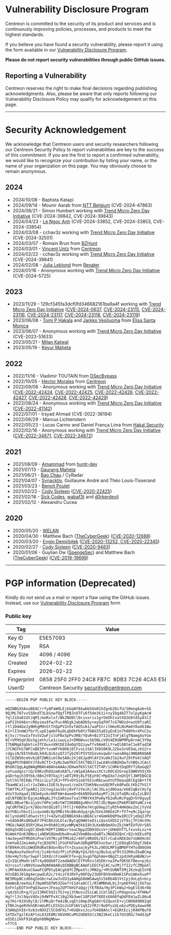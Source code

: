 # Vulnerability Disclosure Program

Centreon is committed to the security of its product and services and is continuously improving policies, processes, and products to meet the highest standards.

If you believe you have found a security vulnerability, please report it using the form available in our [Vulnerability Disclosure Program](https://vdp.centreon.com).

**Please do not report security vulnerabilities through public GitHub issues.**

## Reporting a Vulnerability

Centreon reserves the right to make final decisions regarding publishing acknowledgments. Also, please be aware that only reports following our Vulnerability Disclosure Policy may qualify for acknowledgement on this page.

---

# Security Acknowledgement

We acknowledge that Centreon users and security researchers following our Centreon Security Policy to report vulnerabilities are key to the success of this commitment.
If you are the first to report a confirmed vulnerability, we would like to recognize your contribution by listing your name, or the name of your organization on this page.
You may obviously choose to remain anonymous.

## 2024

* 2024/10/08 - Baptista Katapi
* 2024/09/14 - Mounir Aarab from [NTT Belgium](https://services.global.ntt/) (CVE-2024-47863)
* 2024/06/21 - Simon Humbert working with [Trend Micro Zero Day Initiative](https://www.zerodayinitiative.com/) (CVE-2024-39842, CVE-2024-39843)
* 2024/04/23 - [Le Ngoc Anh](https://www.linkedin.com/in/ngoc-anh-le-213445242/) (CVE-2024-33852, CVE-2024-33853, CVE-2024-33854)
* 2024/03/08 - cchav3z working with [Trend Micro Zero Day Initiative](https://www.zerodayinitiative.com/) (CVE-2024-32501)
* 2024/03/07 - Romain Brun from [BZHunt](https://bzhunt.fr/)
* 2024/03/01 - [Vincent Untz](https://github.com/vuntz) from [Centreon](https://www.centreon.com)
* 2024/02/22 - cchav3z working with [Trend Micro Zero Day Initiative](https://www.zerodayinitiative.com/) (CVE-2024-39841)
* 2024/02/08 - [Julia Leblond](https://github.com/JuliaLblnd) from [Renater](https://www.renater.fr/)
* 2024/01/16 - Anonymous working with [Trend Micro Zero Day Initiative](https://www.zerodayinitiative.com/) (CVE-2024-5725)

## 2023

* 2023/11/29 - 129cf345fa3dcf0fd346682161ba9a4f working with [Trend Micro Zero Day Initiative](https://www.zerodayinitiative.com/) ([CVE-2024-0637](https://www.zerodayinitiative.com/advisories/ZDI-24-118/), [CVE-2024-23115](https://www.zerodayinitiative.com/advisories/ZDI-24-117/), [CVE-2024-23116](https://www.zerodayinitiative.com/advisories/ZDI-24-116/), [CVE-2024-23117](https://www.zerodayinitiative.com/advisories/ZDI-24-115/), [CVE-2024-23118](https://www.zerodayinitiative.com/advisories/ZDI-24-114/), [CVE-2024-23119](https://www.zerodayinitiative.com/advisories/ZDI-24-113/))
* 2023/06/08 - [Tomi P Hakala](mailto:tomi.p.hakala@elisa.fi) and [Jarkko Vesiluoma](mailto:jarkko.vesiluoma@elisa.fi) from [Elisa Santa Monica](https://www.elisasantamonica.fi)
* 2023/06/07 - Anonymous working with [Trend Micro Zero Day Initiative](https://www.zerodayinitiative.com/) (CVE-2023-51633)
* 2023/05/21 - [Milan Katwal](https://twitter.com/milankatwal99)
* 2023/05/19 - [Keyur Maheta](mailto:nthanvs@gmail.com)

## 2022

* 2022/11/16 - Vladimir TOUTAIN from [DSecBypass](https://www.dsecbypass.com)
* 2022/10/05 - [Héctor Morales](mailto:hmorales@centreon.com) from [Centreon](https://www.centreon.com)
* 2022/09/06 - Anonymous working with [Trend Micro Zero Day Initiative](https://www.zerodayinitiative.com/) ([CVE-2022-42424](https://www.zerodayinitiative.com/advisories/ZDI-22-1395/), [CVE-2022-42425](https://www.zerodayinitiative.com/advisories/ZDI-22-1396/), [CVE-2022-42426](https://www.zerodayinitiative.com/advisories/ZDI-22-1397/), [CVE-2022-42427](https://www.zerodayinitiative.com/advisories/ZDI-22-1398/), [CVE-2022-42428](https://www.zerodayinitiative.com/advisories/ZDI-22-1399/), [CVE-2022-42429](https://www.zerodayinitiative.com/advisories/ZDI-22-1394/))
* 2022/08/24 - Anonymous working with [Trend Micro Zero Day Initiative](https://www.zerodayinitiative.com/) ([CVE-2022-41142](https://www.zerodayinitiative.com/advisories/ZDI-22-1326/))
* 2022/07/01 - Irsyad Ahmad (CVE-2022-36194)
* 2022/06/29 - Marcus Lichtenstern
* 2022/05/23 - Lucas Carmo and Daniel França Lima from [Hakaï Security](https://www.hakaioffensivesecurity.com/)
* 2022/02/16 - Anonymous working with [Trend Micro Zero Day Initiative](https://www.zerodayinitiative.com/) ([CVE-2022-34871](https://www.zerodayinitiative.com/advisories/ZDI-22-953/), [CVE-2022-34872](https://www.zerodayinitiative.com/advisories/ZDI-22-954/))

## 2021

* 2021/08/09 - [Amammad](https://huntr.dev/users/amammad) from [huntr-dev](https://huntr.dev/)
* 2021/07/13 - [Gaurang Maheta](https://www.linkedin.com/in/gaurang883)
* 2021/06/21 - [Bao Chau](https://www.linkedin.com/in/nhubaochau/) / CyRadar
* 2021/04/07 - [Synacktiv](https://www.synacktiv.com/), Guillaume André and Théo Louis-Tisserand
* 2021/03/23 - [Benoit Poulet](https://twitter.com/poulet_benoit)
* 2021/02/22 - [Cody Sixteen](https://twitter.com/CodySixteen) ([CVE-2020-22425](https://code610.blogspot.com/2020/04/postauth-sqli-in-centreon-1910-1el7.html))
* 2021/02/16 - [Sick Codes](https://twitter.com/sickcodes), [wabaf3t](https://twitter.com/wabafet1) and [d0rkerdevil](https://twitter.com/d0rkerdevil)
* 2021/02/12 - Alexandru Cucea

## 2020

* 2020/05/20 - [WELAN](https://welan.fr/)
* 2020/04/30 - Matthew Bach ([TheCyberGeek](https://thecybergeek.co.uk/)) ([CVE-2020-12688](https://github.com/TheCyberGeek/Centreon-20.04))
* 2020/03/20 - [Engin Demirbilek](https://github.com/EnginDemirbilek) ([CVE-2020-13252, CVE-2020-22345](https://engindemirbilek.github.io/centreon-19.10-rce))
* 2020/02/27 - [Cody Sixteen](https://twitter.com/CodySixteen) ([CVE-2020-9463](https://code610.blogspot.com/2020/02/postauth-rce-in-centreon-1910.html))
* 2020/01/06 - Guylian Dw ([SpengeSec](https://spenge.pw/)) and Matthew Bach ([TheCyberGeek](https://thecybergeek.co.uk/)) ([CVE-2019-19699](https://birdsarentrealctf.dev/2020/04/04/Centreon-ARCE-by-SpengeSec.html))

---


# PGP information (Deprecated)

Kindly do not send us a mail or report a flaw using the GitHub issues.
Instead, use our [Vulnerability Disclosure Program](https://vdp.centreon.com) form 

### Public key

| Tag | Value |
| -- | -- |
| Key ID | E5E57093 |
| Key Type | RSA |
| Key Size | 4096 / 4096 |
| Created | 2024-02-22 |
| Expires | 2026-02-22 |
| Fingerprint | 0858 25F0 2FF0 24C8 FB7C  8DB3 7C26 4CA5 E5E5 7093 |
| UserID | Centreon Security <security@centreon.com> |

```
-----BEGIN PGP PUBLIC KEY BLOCK-----

mQINBGXXAsoBEACrrfyAPaW9LEjbGqNfAkwbbSUo01hZgnb20ifU/S0mng6ab+SG
9QJMLT07vvS5DndT3LbSnwfQgflPBJnXTFi6f5de3k1i+nyIOg48ZT7olpyKgAcW
7qlZiDa81UtJqMI/moRxlxf/WkZNO0Cl0cixxris1g+56OhtxatXO3G6tdSyAtCZ
yaP21hU46nrcR6yims9fw/Fuc4N5gkJabADb5y+eyGqTHf7cG7NOzd+wzU9fzaRI
rtl1D4AGeJyNHhgM9nStTnQpPV2n5vfAO5vb1/waPInrilHmxRLNsMa6Y0a461Ww
k2+lI3nmWJfbrfLvpE1qmkF6yOLqbOkFb0YzT6Bd35a81yEnE1n7h80hh+XPoCSu
Kj5v//YxwIxfVv5V2wFjslUFNx5pPv3R0/YQvR+Bz3TI2oITnFjAlgTNamgXoYGe
6C+VPHSqV3Us5gjmth/Le1ciwuLyJ+DM6Wsxc565NLcVOS4E9UWPMPp8rnmC3Y9q
I7bBMgA3qbktce3TC0uxnXNtDEIdeOqYQ2zywffx9Am8lLYrwQlA8teC1e8fad2W
J7CNGYhS7WFCnBE5PrtuxWFYk0D6j0lFvsLs5Al3X8S0K9L22bo3vVE9aLzkS2rv
cdgviN/EEth0uQLk04LQi6zyQTzTyb29lPIVtDIevmvqwbrrwexAHqi9NQARAQAB
tClDZW50cmVvbiBTZWN1cml0eSA8c2VjdXJpdHlAY2VudHJlb24uY29tPokCVAQT
AQgAPhYhBAhYJfAv8CTI+3yNs3wmTKXl5XCTBQJl1wLKAhsDBQkDw7chBQsJCAcC
BhUKCQgLAgQWAgMBAh4BAheAAAoJEHwmTKXl5XCTZT4P/iCHRktDqERYTiRaGqQ7
zaYuadqxzrzQ/U9KzdhOdzm6sKATL/vW1pA3A4avzXCtcROCdIG+opIQW0VhOjXb
pGDrhgih39Ybk/8Bn2Y0TkqiYja0T2R9j8LF5Eyh9C+MpDXe7JnQtQYlJWFEBGCQ
Jotlhn70I6ALff6iciLu7jRJ+YPS+DYSzo6f6IsnRbLwuXtUfDUauQ0lEgSB+tf9
TbamNCa1islr1uIWAviIUE3L9yuut/cm2kfIbKhNvuoUQCMfxk0PwOLtKb27hSlY
75HYTKLXT1pAR2jJ2Cnog2au16cj8xP7zVeiKjlAC3GLajd0Gaa/eb82qBzCHy7g
mVxY3oXqadj1N3e6yxkc6HFkW+AaeeD+0k6N5OaVAayM7jJkjUfaQRcxEyIzLBV2
sQlNf8BC0rEgjmzANqAL3foImRSee7xalFM0YX43PwHyYb2eRvRcPqqDrUYOguyE
WNEL0Bue7BcajyUcf8PejeBztW7I06BB8gvNhnlPElZD/NqmnZPmEMlB0YwNCz+A
JqCdRfhKZyrX/8Do7mtQGz8Tj7FtlIr60Uhe74tgU9ep2lyR5h4HHdmsZoCjYyVd
XoYhBichbvI1icqvom8c8pSM0zt6cBAv6dyqrgb/bVeJH8G4JFrfV7+w9c2qarqc
6ClynUoREldhwzvttj7+4ZwYuQINBGXXAsoBEACxr4GmHkDQPOw1RCCFjeDqIJPV
r+G4G04Rs6RQwEF7P4CBXzULOle/ByCqQ9WOteO1iiQsnSXDSIjVT8sj7FCHntMv
YMGk/AAQC85RY2KwLH+0hA01zKyvWMyW3kbI8h3LKeNbQmXOvZkjhWfEUfUVrS85
GQXqSnDD1ogQl3DeBrKDPf1DNbxrteaCNppZODH3OssV+jUHmDhTTLfxvvkLni+4
NiWmkYGnK38NxzixNEWS8GmdUba9nuA2VbmB0esOaBTxJNGEOIQnCrQ2ckEEvdfQ
t4w3eyedTMhDhiPnelVXTRcyOTM9i62/40fy9RUOS/OJlrCuExREKIm7sUWXHc6C
JnmYw8I2mi4mhyTejB3QfKljFSUF6FUwh3DRgNPDEVxn5wr/IjE0GqEh5OgfJbEm
6TB9kHcOSiUWd5RdKwtBdon4Gvft+ZsyaajkyFk3Lz9EULMF5gBMOFYHTodO6G94
thAp6ouYwSkoFnS/1z46rbdzfPjzFdhWyYpS/b5rqJBuSuLqf9t332R0vZkwBCmg
S9n+HyTcOyrSwpFl16Xd/cFzamHCFfe+gLGvgGf6phAm+OBgZtzpdzHXymBdW/u+
vZvIQcXMoHri6TrXy8OQb0T2zmdAADblEfPVRzvldSEKrna1PwfDK5Ef0mu+pj6z
HJrvsxf/xN9VXzww9QARAQABiQI8BBgBCAAmFiEECFgl8C/wJMj7fI2zfCZMpeXl
cJMFAmXXAsoCGwwFCQPDtyEACgkQfCZMpeXlcJMN2g/+MtSUNNT5MjJKzkqEInYB
H3sEB5J01Ag4ecpwdLR2c/t4izC9JRVFy90FQy23U0F8h9nHDmK1SPoSAKe5uoPf
NE5MGpNCzd66qZeG6c+wCow3sED3yAAHgG0mWSAwq5s5kRb481VtCpjdnLqS+bcy
6mmWsB/eeXoLFJ9pARSQTW53IGef+51d+a8CCl/RlWMNhAL0jJrpm6YH42jXU7ax
EnFnlpEOTVnPgQ3wze+JFeay2UPTkH1FaQgzjfEfBda/Hy3PikWa2+bgElb36r8b
/q4zbSiR+g/CyzI3RHChU2iTUJ+pj3tNusvZSiLWL1CmlS8ZjvPdapnoa/4THHwf
Hgfrl3sl9qvV4Oxj94WfPxXC18g2Xb3weC1OP2bP78EEsE660fqQdFEm1wZL86u8
ay7Hi+9JXn8yl8/zlMKuDrfm4iNLzqEtiOmp3hgGAVr62QuxCE+vjCWO68908IqU
1fNhJnqeRXkhGRrmUuMlLES5InJsUFS6V1qXZzYRJr9o0fuiULnAzsPDEy4awo96
X3ANq5hI6rXvb3s0OXZl5COdFXLf+KUQkvsJcu7U488Ahcl+EGRtEcijR4KPBuf8
SXTDxTgzlKzAFtoL83ZE0M/X6VH9CuMV2UD85Stz3NZ3KeCiIk7OS5RG/7mddJpP
eSSEi1kkF91KqDph80NgNbw=
=f7CG
-----END PGP PUBLIC KEY BLOCK-----
```
